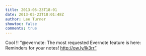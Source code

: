 ```yaml
---
title: 2013-05-23T18-01
date: 2013-05-23T18:01:48Z
author: Lee Turner
showtoc: false
comments: true
---
```


Cool !! “@evernote: The most requested Evernote feature is here: Reminders for your notes! http://ow.ly/lk3rr”


